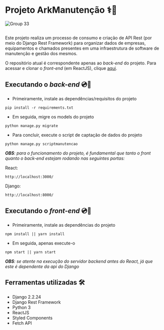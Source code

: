 # Projeto ArkManutenção ⚕️🏥

![Group 33](https://user-images.githubusercontent.com/53411709/135100090-5cda033b-c89f-4f46-85b6-6a04bfe4d506.png)

##

Este projeto realiza um processo de consumo e criação de API Rest (por meio do Django Rest Framework) para organizar dados de empresas, equipamentos e chamados presentes em uma infraestrutura de software de manutenção e gestão dos mesmos.

O repositório atual é correspondente apenas ao _back-end_ do projeto. Para acessar e clonar o _front-end_ (em ReactJS), clique [aqui](https://github.com/jpmairinque/ark.reactjs).






## Executando o _back-end_ 💿🎲

- Primeiramente, instale as dependências/requisitos do projeto

```
pip install -r requirements.txt
```

- Em seguida, migre os models do projeto

```
python manage.py migrate
```

- Para concluir, execute o script de captação de dados do projeto

```
python manage.py scriptmanutencao
```

_**OBS**: para o funcionamento do projeto, é fundamental que tanto o _front_ quanto o _back-end_ estejam rodando nas seguintes portas:_

React:   
```
http://localhost:3000/
```

Django:   
```
http://localhost:8000/
```

## Executando o _front-end_ 💿📱

- Primeiramente, instale as dependências do projeto 

```
npm install || yarn install
```

- Em seguida, apenas execute-o

```
npm start || yarn start
```
_**OBS**: se atente na execução do servidor backend antes do React, já que este é dependente da api do Django_

## Ferramentas utilizadas 🛠

- Django 2.2.24
- Django Rest Framework
- Python 3
- ReactJS
- Styled Components
- Fetch API




